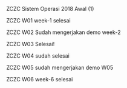 ZCZC Sistem Operasi 2018 Awal (1)

ZCZC W01 week-1 selesai

ZCZC W02 Sudah mengerjakan demo week-2

ZCZC W03 Selesai!

ZCZC W04 sudah selesai

ZCZC W05 sudah mengerjakan demo W05

ZCZC W06 week-6 selesai
